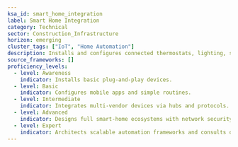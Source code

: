 ```yaml
---
ksa_id: smart_home_integration
label: Smart Home Integration
category: Technical
sector: Construction_Infrastructure
horizon: emerging
cluster_tags: ["IoT", "Home Automation"]
description: Installs and configures connected thermostats, lighting, security, and voice‑control devices into cohesive residential systems.
source_frameworks: []
proficiency_levels:
  - level: Awareness
    indicator: Installs basic plug‑and‑play devices.
  - level: Basic
    indicator: Configures mobile apps and simple routines.
  - level: Intermediate
    indicator: Integrates multi‑vendor devices via hubs and protocols.
  - level: Advanced
    indicator: Designs full smart‑home ecosystems with network security best practices.
  - level: Expert
    indicator: Architects scalable automation frameworks and consults on smart‑building codes.
---
```

